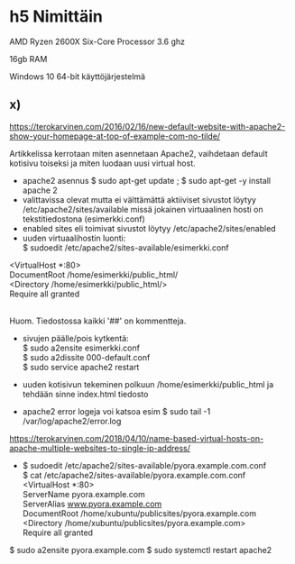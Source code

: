 # h5 Nimittäin  

AMD Ryzen 2600X Six-Core Processor 3.6 ghz  

16gb RAM  

Windows 10 64-bit käyttöjärjestelmä  

## x)  


https://terokarvinen.com/2016/02/16/new-default-website-with-apache2-show-your-homepage-at-top-of-example-com-no-tilde/  

Artikkelissa kerrotaan miten asennetaan Apache2, vaihdetaan default kotisivu toiseksi ja miten luodaan uusi virtual host.  

- apache2 asennus $ sudo apt-get update ;  $ sudo apt-get -y install apache 2
- valittavissa olevat mutta ei välttämättä aktiiviset sivustot löytyy /etc/apache2/sites/available missä jokainen virtuaalinen hosti on tekstitiedostona (esimerkki.conf)
- enabled sites eli toimivat sivustot löytyy /etc/apache2/sites/enabled 
- uuden virtuaalihostin luonti:  
  $ sudoedit /etc/apache2/sites-available/esimerkki.conf

<VirtualHost *:80>  
 DocumentRoot /home/esimerkki/public_html/  
 <Directory /home/esimerkki/public_html/>  
   Require all granted  
 </Directory>  
</VirtualHost>  

Huom. Tiedostossa kaikki '##' on kommentteja.  

- sivujen päälle/pois kytkentä:  
  $ sudo a2ensite esimerkki.conf  
  $ sudo a2dissite 000-default.conf    
  $ sudo service apache2 restart  

- uuden kotisivun tekeminen polkuun /home/esimerkki/public_html ja tehdään sinne index.html tiedosto
- apache2 error logeja voi katsoa esim $ sudo tail -1 /var/log/apache2/error.log  

https://terokarvinen.com/2018/04/10/name-based-virtual-hosts-on-apache-multiple-websites-to-single-ip-address/

- $ sudoedit /etc/apache2/sites-available/pyora.example.com.conf  
$ cat /etc/apache2/sites-available/pyora.example.com.conf  
<VirtualHost *:80>  
 ServerName pyora.example.com  
 ServerAlias www.pyora.example.com  
 DocumentRoot /home/xubuntu/publicsites/pyora.example.com  
 <Directory /home/xubuntu/publicsites/pyora.example.com>  
   Require all granted  
 </Directory>  
</VirtualHost>  
$ sudo a2ensite pyora.example.com     
$ sudo systemctl restart apache2  

